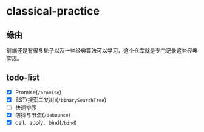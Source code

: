 # classical-practice

## 缘由

前端还是有很多轮子以及一些经典算法可以学习，这个仓库就是专门记录这些经典实现。

## todo-list

- [X] Promise(`/promise`)
- [X] BST(搜索二叉树)(`/binarySearchTree`)
- [ ] 快速排序
- [X] 防抖与节流(`/debounce`)
- [X] call、apply、bind(`/bind`)

